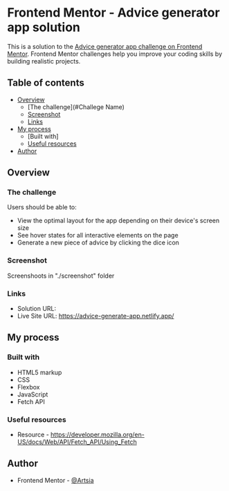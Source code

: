# Frontend Mentor - Advice generator app solution

This is a solution to the [Advice generator app challenge on Frontend Mentor](https://www.frontendmentor.io/challenges/advice-generator-app-QdUG-13db). Frontend Mentor challenges help you improve your coding skills by building realistic projects.

## Table of contents

- [Overview](#overview)
  - [The challenge](#Challege Name)
  - [Screenshot](#screenshot)
  - [Links](#links)
- [My process](#my-process)
  - [Built with]
  - [Useful resources](#useful-resources)
- [Author](#author)



## Overview

### The challenge

Users should be able to:

- View the optimal layout for the app depending on their device's screen size
- See hover states for all interactive elements on the page
- Generate a new piece of advice by clicking the dice icon

### Screenshot

Screenshoots in "./screenshot" folder

### Links

- Solution URL: 
- Live Site URL: https://advice-generate-app.netlify.app/

## My process

### Built with

- HTML5 markup
- CSS 
- Flexbox
- JavaScript
- Fetch API

### Useful resources

- Resource - https://developer.mozilla.org/en-US/docs/Web/API/Fetch_API/Using_Fetch


## Author

- Frontend Mentor - [@Artsia](https://www.frontendmentor.io/profile/Artsia)



